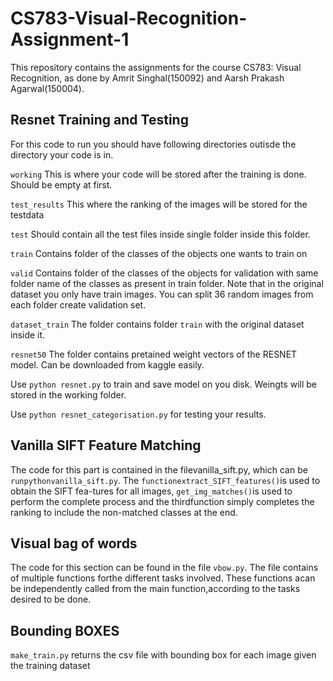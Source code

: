 # CS783-Visual-Recognition-Assignment-1

This repository contains the assignments for the course CS783: Visual Recognition, as done by Amrit Singhal(150092) and Aarsh Prakash Agarwal(150004).

## Resnet Training and Testing
For this code to run you should have following directories outisde the directory your code is in.

`working` This is where your code will be stored after the training is done. Should be empty at first.

`test_results` This where the ranking of the images will be stored for the testdata

`test` Should contain all the test files inside single folder inside this folder.

`train` Contains folder of the classes of the objects one wants to train on

`valid` Contains folder of the classes of the objects for validation with same folder name of the classes as present in train folder. Note that in the original dataset you only have train images. You can split 36 random images from each folder create validation set.

`dataset_train` The folder contains folder `train` with the original dataset inside it.

`resnet50` The folder contains pretained weight vectors of the RESNET model. Can be downloaded from kaggle easily.

Use `python resnet.py` to train and save model on you disk. Weingts will be stored in the working folder.

Use `python resnet_categorisation.py` for testing your results.

## Vanilla SIFT Feature Matching

The  code  for  this  part  is  contained  in  the  filevanilla_sift.py,  which  can  be  `runpythonvanilla_sift.py`.   The `functionextract_SIFT_features()`is used to obtain the SIFT fea-tures for all images, `get_img_matches()`is used to perform the complete process and the thirdfunction simply completes the ranking to include the non-matched classes at the end.

## Visual bag of words 

The code for this section can be found in the file `vbow.py`. The file contains of multiple functions forthe different tasks involved. These functions acan be independently called from the main function,according to the tasks desired to be done.

## Bounding BOXES

`make_train.py` returns the csv file with bounding box for each image given the training dataset





